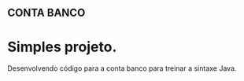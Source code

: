## CONTA BANCO
# Simples projeto.
Desenvolvendo código para a conta banco para treinar a sintaxe Java.
